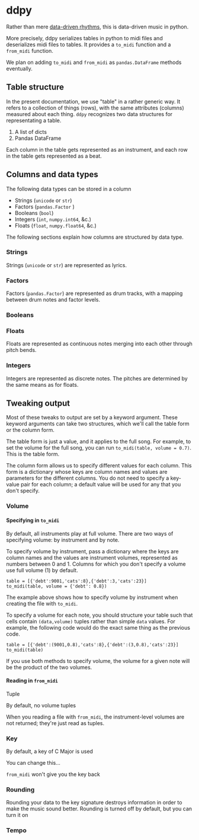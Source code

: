 ddpy
===================
Rather than mere [data-driven rhythms](https://github.com/csv/ddr),
this is data-driven music in python.

More precisely, ddpy serializes tables in python to midi files and
deserializes midi files to tables. It provides a `to_midi` function
and a `from_midi` function.

We plan on adding `to_midi` and `from_midi` as `pandas.DataFrame`
methods eventually.

## Table structure
In the present documentation, we use "table" in a rather generic way.
It refers to a collection of things (rows), with the same attributes
(columns) measured about each thing. `ddpy` recognizes two data
structures for representating a table.

1. A list of dicts
2. Pandas DataFrame

Each column in the table gets represented as an instrument, and each
row in the table gets represented as a beat.

## Columns and data types
The following data types can be stored in a column

* Strings (`unicode` or `str`)
* Factors (`pandas.Factor` )
* Booleans (`bool`)
* Integers (`int`, `numpy.int64`, &c.)
* Floats (`float`, `numpy.float64`, &c.)

The following sections explain how columns are structured by data type.

### Strings
Strings (`unicode` or `str`) are represented as lyrics.

### Factors
Factors (`pandas.Factor`) are represented as drum tracks, with a mapping
between drum notes and factor levels.

### Booleans


### Floats
Floats are represented as continuous notes merging into each other through
pitch bends.

### Integers
Integers are represented as discrete notes.
The pitches are determined by the same means as for floats.


## Tweaking output
Most of these tweaks to output are set by a keyword argument. These keyword
arguments can take two structures, which we'll call the table form or the
column form.

The table form is just a value, and it applies to the full song. For example,
to set the volume for the full song, you can run `to_midi(table, volume = 0.7)`.
This is the table form.

The column form allows us to specify different values for each column. This
form is a dictionary whose keys are column names and values are parameters for
the different columns. You do not need to specify a key-value pair for each
column; a default value will be used for any that you don't specify.

### Volume
#### Specifying in `to_midi`
By default, all instruments play at full volume. There are two ways of
specifying volume: by instrument and by note.

To specify volume by instrument, pass a dictionary where the keys are
column names and the values are instrument volumes, represented as numbers
between 0 and 1. Columns for which you don't specify a volume use
full volume (1) by default.

    table = [{'debt':9001,'cats':8},{'debt':3,'cats':23}]
    to_midi(table, volume = {'debt': 0.8})

The example above shows how to specify volume by instrument when creating
the file with `to_midi`.

To specify a volume for each note, you should structure your table such
that cells contain `(data,volume)` tuples rather than simple `data`
values. For example, the following code would do the exact same thing as
the previous code.

    table = [{'debt':(9001,0.8),'cats':8},{'debt':(3,0.8),'cats':23}]
    to_midi(table)

If you use both methods to specify volume, the volume for a given note
will be the product of the two volumes.

#### Reading in `from_midi`
Tuple

By default, no volume tuples

When you reading a file with `from_midi`, the
instrument-level volumes are not returned;
they're just read as tuples.


### Key
By default, a key of C Major is used

You can change this...

`from_midi` won't give you the key back

### Rounding
Rounding your data to the key signature destroys information in order to
make the music sound better. Rounding is turned off by default, but you
can turn it on

### Tempo
